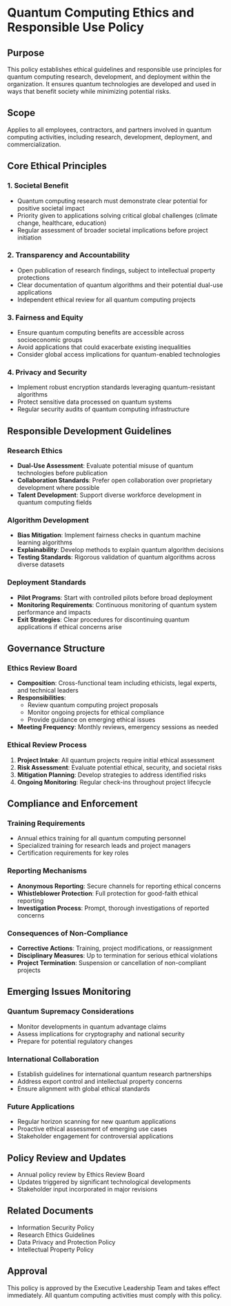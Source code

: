 # Quantum Computing Ethics and Responsible Use Policy

## Purpose
This policy establishes ethical guidelines and responsible use principles for quantum computing research, development, and deployment within the organization. It ensures quantum technologies are developed and used in ways that benefit society while minimizing potential risks.

## Scope
Applies to all employees, contractors, and partners involved in quantum computing activities, including research, development, deployment, and commercialization.

## Core Ethical Principles

### 1. Societal Benefit
- Quantum computing research must demonstrate clear potential for positive societal impact
- Priority given to applications solving critical global challenges (climate change, healthcare, education)
- Regular assessment of broader societal implications before project initiation

### 2. Transparency and Accountability
- Open publication of research findings, subject to intellectual property protections
- Clear documentation of quantum algorithms and their potential dual-use applications
- Independent ethical review for all quantum computing projects

### 3. Fairness and Equity
- Ensure quantum computing benefits are accessible across socioeconomic groups
- Avoid applications that could exacerbate existing inequalities
- Consider global access implications for quantum-enabled technologies

### 4. Privacy and Security
- Implement robust encryption standards leveraging quantum-resistant algorithms
- Protect sensitive data processed on quantum systems
- Regular security audits of quantum computing infrastructure

## Responsible Development Guidelines

### Research Ethics
- **Dual-Use Assessment**: Evaluate potential misuse of quantum technologies before publication
- **Collaboration Standards**: Prefer open collaboration over proprietary development where possible
- **Talent Development**: Support diverse workforce development in quantum computing fields

### Algorithm Development
- **Bias Mitigation**: Implement fairness checks in quantum machine learning algorithms
- **Explainability**: Develop methods to explain quantum algorithm decisions
- **Testing Standards**: Rigorous validation of quantum algorithms across diverse datasets

### Deployment Standards
- **Pilot Programs**: Start with controlled pilots before broad deployment
- **Monitoring Requirements**: Continuous monitoring of quantum system performance and impacts
- **Exit Strategies**: Clear procedures for discontinuing quantum applications if ethical concerns arise

## Governance Structure

### Ethics Review Board
- **Composition**: Cross-functional team including ethicists, legal experts, and technical leaders
- **Responsibilities**:
  - Review quantum computing project proposals
  - Monitor ongoing projects for ethical compliance
  - Provide guidance on emerging ethical issues
- **Meeting Frequency**: Monthly reviews, emergency sessions as needed

### Ethical Review Process
1. **Project Intake**: All quantum projects require initial ethical assessment
2. **Risk Assessment**: Evaluate potential ethical, security, and societal risks
3. **Mitigation Planning**: Develop strategies to address identified risks
4. **Ongoing Monitoring**: Regular check-ins throughout project lifecycle

## Compliance and Enforcement

### Training Requirements
- Annual ethics training for all quantum computing personnel
- Specialized training for research leads and project managers
- Certification requirements for key roles

### Reporting Mechanisms
- **Anonymous Reporting**: Secure channels for reporting ethical concerns
- **Whistleblower Protection**: Full protection for good-faith ethical reporting
- **Investigation Process**: Prompt, thorough investigations of reported concerns

### Consequences of Non-Compliance
- **Corrective Actions**: Training, project modifications, or reassignment
- **Disciplinary Measures**: Up to termination for serious ethical violations
- **Project Termination**: Suspension or cancellation of non-compliant projects

## Emerging Issues Monitoring

### Quantum Supremacy Considerations
- Monitor developments in quantum advantage claims
- Assess implications for cryptography and national security
- Prepare for potential regulatory changes

### International Collaboration
- Establish guidelines for international quantum research partnerships
- Address export control and intellectual property concerns
- Ensure alignment with global ethical standards

### Future Applications
- Regular horizon scanning for new quantum applications
- Proactive ethical assessment of emerging use cases
- Stakeholder engagement for controversial applications

## Policy Review and Updates
- Annual policy review by Ethics Review Board
- Updates triggered by significant technological developments
- Stakeholder input incorporated in major revisions

## Related Documents
- Information Security Policy
- Research Ethics Guidelines
- Data Privacy and Protection Policy
- Intellectual Property Policy

## Approval
This policy is approved by the Executive Leadership Team and takes effect immediately. All quantum computing activities must comply with this policy.
